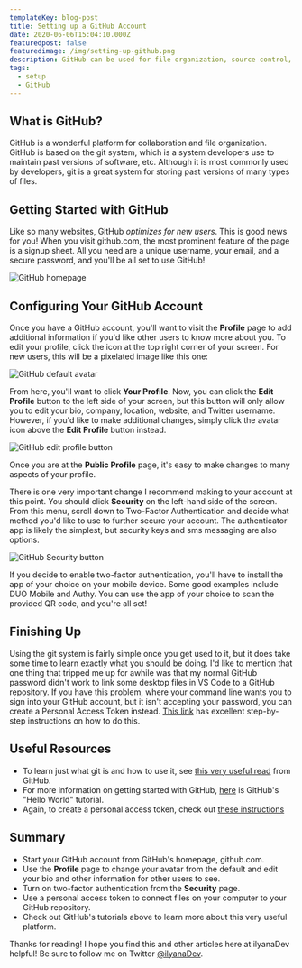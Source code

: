 ```yaml
---
templateKey: blog-post
title: Setting up a GitHub Account
date: 2020-06-06T15:04:10.000Z
featuredpost: false
featuredimage: /img/setting-up-github.png
description: GitHub can be used for file organization, source control, and collaboration.
tags:
  - setup
  - GitHub
---
```


What is GitHub?
-

GitHub is a wonderful platform for collaboration and file organization. GitHub is based on the git system, which is a system developers use to maintain past versions of software, etc. Although it is most commonly used by developers, git is a great system for storing past versions of many types of files.

Getting Started with GitHub
-

Like so many websites, GitHub *optimizes for new users*. This is good news for you! When you visit github.com, the most prominent feature of the page is a signup sheet. All you need are a unique username, your email, and a secure password, and you'll be all set to use GitHub!

![GitHub homepage](/img/github-homepage.png "GitHub homepage")

Configuring Your GitHub Account
-

Once you have a GitHub account, you'll want to visit the **Profile** page to add additional information if you'd like other users to know more about you. To edit your profile, click the icon at the top right corner of your screen. For new users, this will be a pixelated image like this one:

![GitHub default avatar](/img/github-avatar.png "GitHub default avatar")

From here, you'll want to click **Your Profile**. Now, you can click the **Edit Profile** button to the left side of your screen, but this button will only allow you to edit your bio, company, location, website, and Twitter username. However, if you'd like to make additional changes, simply click the avatar icon above the **Edit Profile** button instead. 

![GitHub edit profile button](/img/github-edit-profile-button.png "GitHub edit profile button")

Once you are at the **Public Profile** page, it's easy to make changes to many aspects of your profile.

There is one very important change I recommend making to your account at this point. You should click **Security** on the left-hand side of the screen. From this menu, scroll down to Two-Factor Authentication and decide what method you'd like to use to further secure your account. The authenticator app is likely the simplest, but security keys and sms messaging are also options.

![GitHub Security button](/img/github-security.png "GitHub Security button")

If you decide to enable two-factor authentication, you'll have to install the app of your choice on your mobile device. Some good examples include DUO Mobile and Authy. You can use the app of your choice to scan the provided QR code, and you're all set!

Finishing Up
---

Using the git system is fairly simple once you get used to it, but it does take some time to learn exactly what you should be doing. I'd like to mention that one thing that tripped me up for awhile was that my normal GitHub password didn't work to link some desktop files in VS Code to a GitHub repository. If you have this problem, where your command line wants you to sign into your GitHub account, but it isn't accepting your password, you can create a Personal Access Token instead. [This link](https://help.github.com/en/github/authenticating-to-github/creating-a-personal-access-token-for-the-command-line) has excellent step-by-step instructions on how to do this.

Useful Resources
---

* To learn just what git is and how to use it, see [this very useful read](https://guides.github.com/introduction/git-handbook/) from GitHub.
* For more information on getting started with GitHub, [here](https://guides.github.com/activities/hello-world/) is GitHub's "Hello World" tutorial.
* Again, to create a personal access token, check out [these instructions](https://help.github.com/en/github/authenticating-to-github/creating-a-personal-access-token-for-the-command-line)

Summary
---

* Start your GitHub account from GitHub's homepage, github.com.
* Use the **Profile** page to change your avatar from the default and edit your bio and other information for other users to see.
* Turn on two-factor authentication from the **Security** page.
* Use a personal access token to connect files on your computer to your GitHub repository.
* Check out GitHub's tutorials above to learn more about this very useful platform.

Thanks for reading! I hope you find this and other articles here at ilyanaDev helpful! Be sure to follow me on Twitter [@ilyanaDev](https://twitter.com/ilyanaDev).
